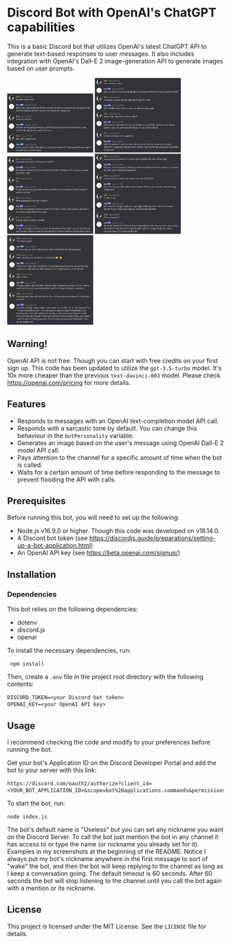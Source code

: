 # Discord Bot with OpenAI's ChatGPT capabilities

This is a basic Discord bot that utilizes OpenAI's latest ChatGPT API to generate text-based responses to user messages. It also includes integration with OpenAI's Dall-E 2 image-generation API to generate images based on user prompts.

<img src="assets/sample/160507.png" width="200"> <img src="assets/sample/160851.png" width="200"> <br/>
<img src="assets/sample/161136.png" width="200"> <img src="assets/sample/161450.png" width="200"> <img src="assets/sample/162259.png" width="200">

## Warning!

OpenAI API is not free. Though you can start with free credits on your first sign up. This code has been updated to utilize the `gpt-3.5-turbo` model. It's 10x more cheaper than the previous `text-davinci-003` model. Please check https://openai.com/pricing for more details.

## Features

- Responds to messages with an OpenAI text-completion model API call.
- Responds with a sarcastic tone by default. You can change this behaviour in the `botPersonality` variable.
- Generates an image based on the user's message using OpenAI Dall-E 2 model API call.
- Pays attention to the channel for a specific amount of time when the bot is called.
- Waits for a certain amount of time before responding to the message to prevent flooding the API with calls.

## Prerequisites

Before running this bot, you will need to set up the following:

- Node.js v16.9.0 or higher. Though this code was developed on v18.14.0.
- A Discord bot token (see https://discordjs.guide/preparations/setting-up-a-bot-application.html)
- An OpenAI API key (see https://beta.openai.com/signup/)

## Installation

### Dependencies

This bot relies on the following dependencies:

- dotenv
- discord.js
- openai

To install the necessary dependencies, run:

```
 npm install
```

Then, create a `.env` file in the project root directory with the following contents:

```
DISCORD_TOKEN=<your Discord bot token>
OPENAI_KEY=<your OpenAI API key>
```

## Usage

I recommend checking the code and modify to your preferences before running the bot.

Get your bot's Application ID on the Discord Developer Portal and add the bot to your server with this link:

```
https://discord.com/oauth2/authorize?client_id=<YOUR_BOT_APPLICATION_ID>&scope=bot%20applications.commands&permissions=379968
```

To start the bot, run:

```
node index.js
```

The bot's default name is "Useless" but you can set any nickname you want on the Discord Server. To call the bot just mention the bot in any channel it has access to or type the name (or nickname you already set for it). Examples in my screenshots at the beginning of the README. Notice I always put my bot's nickname anywhere in the first message to sort of "wake" the bot, and then the bot will keep replying to the channel as long as I keep a conversation going. The default timeout is 60 seconds. After 60 seconds the bot will stop listening to the channel until you call the bot again with a mention or its nickname.

## License

This project is licensed under the MIT License. See the `LICENSE` file for details.
